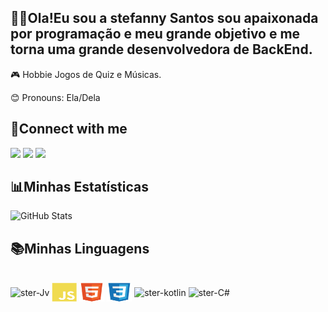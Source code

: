 ## 👩‍💻Ola!Eu sou a stefanny Santos sou apaixonada por programação e meu grande objetivo e me torna uma grande desenvolvedora de BackEnd.

🎮 Hobbie Jogos de Quiz e Músicas.

😊 Pronouns: Ela/Dela

## 📎Connect with me
<div>
  <a href="https://instagram.com/stefannysantos._" target="_blank"><img src="https://img.shields.io/badge/-Instagram-%23E4405F?style=for-the-badge&logo=instagram&logoColor=white" target="_blank"></a>
  <a href="https://discord.gg/stefanny#9711" target="_blank"><img src="https://img.shields.io/badge/Discord-7289DA?style=for-the-badge&logo=discord&logoColor=white" target="_blank"></a> 
  <a href="https://www.linkedin.com/in/stefanny-cordovil" target="_blank"><img src="https://img.shields.io/badge/-LinkedIn-%230077B5?style=for-the-badge&logo=linkedin&logoColor=white" target="_blank"></a> 
</div>

## 📊Minhas Estatísticas
![GitHub Stats](https://github-readme-stats.vercel.app/api?username=SEUUSERNAME&theme=transparent&bg_color=000&border_color=30A3DC&show_icons=true&icon_color=30A3DC&title_color=E94D5F&text_color=FFF)

## 📚Minhas Linguagens
<div style="display: inline_block"><br>
  <img align="center" alt="ster-Jv" height="30" width="40" src="https://icongr.am/devicon/java-original.svg?size=128&color=currentColor">
  <img align="center" alt="ster-Js" height="30" width="40" src="https://raw.githubusercontent.com/devicons/devicon/master/icons/javascript/javascript-plain.svg">
  <img align="center" alt="ster-HTML" height="30" width="40" src="https://raw.githubusercontent.com/devicons/devicon/master/icons/html5/html5-original.svg">
  <img align="center" alt="ster-CSS" height="30" width="40" src="https://raw.githubusercontent.com/devicons/devicon/master/icons/css3/css3-original.svg">
  <img align="center" alt="ster-kotlin" height="70" width="50" src="https://cdn.jsdelivr.net/gh/devicons/devicon/icons/kotlin/kotlin-plain-wordmark.svg">
  <img align="center" alt="ster-C#" height="30" width="40" src="https://cdn.jsdelivr.net/gh/devicons/devicon/icons/csharp/csharp-original.svg" />                           
</div>
